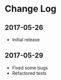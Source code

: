 # Change Log

## 2017-05-26

- Initial release

## 2017-05-29

- Fixed some bugs
- Refactored tests
